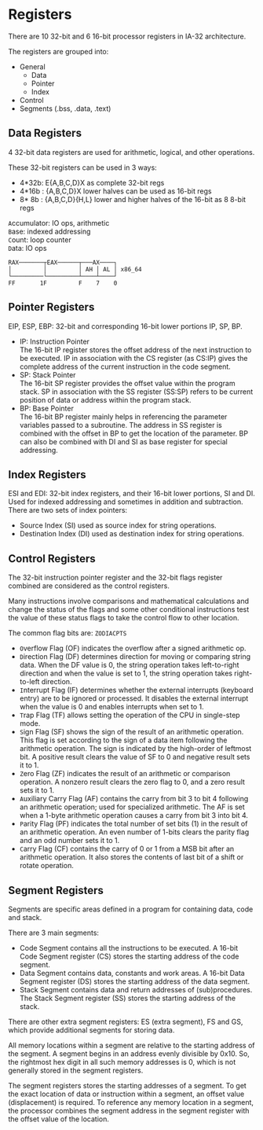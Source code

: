 # Registers

There are 10 32-bit and 6 16-bit processor registers in IA-32 architecture.

The registers are grouped into:
- General
  - Data
  - Pointer
  - Index
- Control
- Segments (.bss, .data, .text)


## Data Registers
4 32-bit data registers are used for arithmetic, logical, and other operations.

These 32-bit registers can be used in 3 ways:
- 4*32b: E{A,B,C,D}X as complete 32-bit regs
- 4*16b : {A,B,C,D}X lower halves can be used as 16-bit regs
- 8* 8b : {A,B,C,D}{H,L} lower and higher halves of the 16-bit as 8 8-bit regs

`A`ccumulator: IO ops, arithmetic  
`B`ase: indexed addressing  
`C`ount: loop counter  
`D`ata: IO ops  

```
RAX───────┬EAX──────┬───AX────┐
│         │         │ AH │ AL │ x86_64
└─────────└─────────┴────┴────┘
FF       1F         F    7    0
```

## Pointer Registers

EIP, ESP, EBP: 32-bit and corresponding 16-bit lower portions IP, SP, BP.

- IP: Instruction Pointer  
The 16-bit IP register stores the offset address of the next instruction to be executed. IP in association with the CS register (as CS:IP) gives the complete address of the current instruction in the code segment.
- SP: Stack Pointer   
The 16-bit SP register provides the offset value within the program stack. SP in association with the SS register (SS:SP) refers to be current position of data or address within the program stack.
- BP: Base Pointer   
The 16-bit BP register mainly helps in referencing the parameter variables passed to a subroutine. The address in SS register is combined with the offset in BP to get the location of the parameter. BP can also be combined with DI and SI as base register for special addressing.


## Index Registers

ESI and EDI: 32-bit index registers, and their 16-bit lower portions, SI and DI.
Used for indexed addressing and sometimes in addition and subtraction.  
There are two sets of index pointers:
- Source Index (SI) used as source index for string operations.
- Destination Index (DI) used as destination index for string operations.


## Control Registers
The 32-bit instruction pointer register and the 32-bit flags register combined are considered as the control registers.

Many instructions involve comparisons and mathematical calculations and change the status of the flags and some other conditional instructions test the value of these status flags to take the control flow to other location.

The common flag bits are: `ZODIACPTS`
- `O`verflow Flag (OF) indicates the overflow after a signed arithmetic op.
- `D`irection Flag (DF) determines direction for moving or comparing string data. When the DF value is 0, the string operation takes left-to-right direction and when the value is set to 1, the string operation takes right-to-left direction.
- `I`nterrupt Flag (IF) determines whether the external interrupts (keyboard entry) are to be ignored or processed. It disables the external interrupt when the value is 0 and enables interrupts when set to 1.
- `T`rap Flag (TF) allows setting the operation of the CPU in single-step mode. 
- `S`ign Flag (SF) shows the sign of the result of an arithmetic operation. This flag is set according to the sign of a data item following the arithmetic operation. The sign is indicated by the high-order of leftmost bit. A positive result clears the value of SF to 0 and negative result sets it to 1.
- `Z`ero Flag (ZF) indicates the result of an arithmetic or comparison operation. A nonzero result clears the zero flag to 0, and a zero result sets it to 1.
- `A`uxiliary Carry Flag (AF) contains the carry from bit 3 to bit 4 following an arithmetic operation; used for specialized arithmetic. The AF is set when a 1-byte arithmetic operation causes a carry from bit 3 into bit 4.
- `P`arity Flag (PF) indicates the total number of set bits (1) in the result of an arithmetic operation. An even number of 1-bits clears the parity flag and an odd number sets it to 1.
- `C`arry Flag (CF) contains the carry of 0 or 1 from a MSB bit after an arithmetic operation. It also stores the contents of last bit of a shift or rotate operation.


## Segment Registers
Segments are specific areas defined in a program for containing data, code and stack. 

There are 3 main segments:
- Code Segment contains all the instructions to be executed. A 16-bit Code Segment register (CS) stores the starting address of the code segment.
- Data Segment contains data, constants and work areas. A 16-bit Data Segment register (DS) stores the starting address of the data segment.
- Stack Segment contains data and return addresses of (sub)procedures. The Stack Segment register (SS) stores the starting address of the stack.

There are other extra segment registers: ES (extra segment), FS and GS, which provide additional segments for storing data.

All memory locations within a segment are relative to the starting address of the segment. A segment begins in an address evenly divisible by 0x10. So, the rightmost hex digit in all such memory addresses is 0, which is not generally stored in the segment registers.

The segment registers stores the starting addresses of a segment. To get the exact location of data or instruction within a segment, an offset value (displacement) is required. To reference any memory location in a segment, the processor combines the segment address in the segment register with the offset value of the location.
